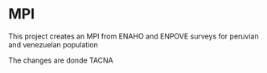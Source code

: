 # MPI
This project creates an MPI from ENAHO and ENPOVE surveys for peruvian and venezuelan population

The changes are donde TACNA

